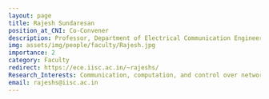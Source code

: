 ```yaml
---
layout: page
title: Rajesh Sundaresan
position_at_CNI: Co-Convener
description: Professor, Department of Electrical Communication Engineering (ECE)
img: assets/img/people/faculty/Rajesh.jpg
importance: 2
category: Faculty
redirect: https://ece.iisc.ac.in/~rajeshs/
Research_Interests: Communication, computation, and control over networks, Decentralised algorithms over graphs and networks, Network analytics, and Information geometry
email: rajeshs@iisc.ac.in
---
```

